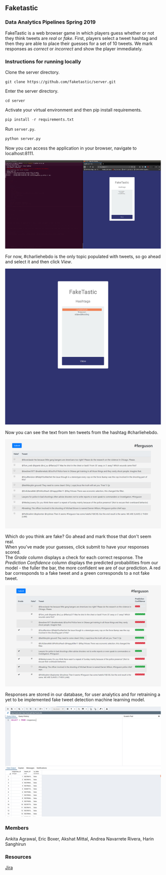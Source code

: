 ## Faketastic
### Data Analytics Pipelines Spring 2019
FakeTastic is a web browser game in which players guess whether or not they think tweets are *real* or *fake*. First, players select a tweet hashtag and then they are able to place their guesses for a set of 10 tweets. We mark responses as *correct* or *incorrect* and show the player immediately.

### Instructions for running locally
Clone the server directory.  

```
git clone https://github.com/faketastic/server.git
```

Enter the server directory.  

```
cd server
```

Activate your virtual environment and then pip install requirements.  

```python 
pip install -r requirements.txt 
```

Run `server.py`.  

```python
python server.py
```

Now you can access the application in your browser, navigate to localhost:8111.  

![Run the server](https://github.com/faketastic/server/blob/master/assets/run_server.png "Run the server")

For now, #charliehebdo is the only topic populated with tweets, so go ahead and select it and then click *View*.  

![Topic selection](https://github.com/faketastic/server/blob/master/assets/select_topic.png "Topic selection")

Now you can see the text from ten tweets from the hashtag #charliehebdo.  

![Tweet display](https://github.com/faketastic/server/blob/master/assets/before.png "Tweet display")

Which do you think are fake? Go ahead and mark those that don't seem real.  
When you've made your guesses, click submit to have your responses scored.  
The *Grade* column displays a check for each correct response. The *Prediction Confidence* column displays the predicted probabilities from our model - the fuller the bar, the more confident we are of our prediction. A red bar corresponds to a fake tweet and a green corresponds to a not fake tweet.

![Response scoring](https://github.com/faketastic/server/blob/master/assets/after.png "Response scoring") 

Responses are stored in our database, for user analytics and for retraining a yet to be implemented fake tweet detection machine learning model.  

![Response database](https://github.com/faketastic/server/blob/master/assets/response_database.png "Response database") 

### Members
Ankita Agrawal, Eric Boxer, Akshat Mittal, Andrea Navarrete Rivera, Harin Sanghirun

### Resources
[Jira](https://toydemoproject.atlassian.net/jira/software/projects/FAK/boards/10)
